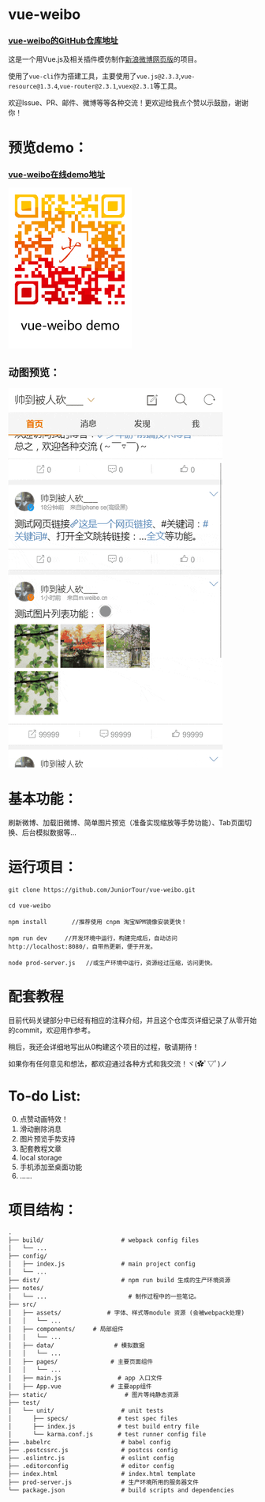 # vue-weibo

### [vue-weibo的GitHub仓库地址](https://github.com/JuniorTour/vue-weibo)

这是一个用Vue.js及相关插件模仿制作[新浪微博网页版](m.weibo.cn)的项目。

使用了`vue-cli`作为搭建工具，主要使用了`vue.js@2.3.3`,`vue-resource@1.3.4`,`vue-router@2.3.1`,`vuex@2.3.1`等工具。

欢迎Issue、PR、邮件、微博等等各种交流！更欢迎给我点个赞以示鼓励，谢谢你！

# 预览demo：

### [vue-weibo在线demo地址](http://juniortour.net:8080)
![vue-weibo在线地址二维码](./notes/vue-weibo-qr-cod.png)

## 动图预览：

![vue-weibo动图预览](./notes/vue-weibo-demonstration.gif)


# 基本功能：

刷新微博、加载旧微博、简单图片预览（准备实现缩放等手势功能）、Tab页面切换、后台模拟数据等...

# 运行项目：

``` nodejs
git clone https://github.com/JuniorTour/vue-weibo.git

cd vue-weibo

npm install       //推荐使用 cnpm 淘宝NPM镜像安装更快！

npm run dev     //开发环境中运行，构建完成后，自动访问http://localhost:8080/，自带热更新，便于开发。

node prod-server.js   //或生产环境中运行，资源经过压缩，访问更快。
```

# 配套教程

目前代码关键部分中已经有相应的注释介绍，并且这个仓库页详细记录了从零开始的commit，欢迎用作参考。

稍后，我还会详细地写出从0构建这个项目的过程，敬请期待！

如果你有任何意见和想法，都欢迎通过各种方式和我交流！ヾ(✿ﾟ▽ﾟ)ノ

# To-do List:

0. 点赞动画特效！
1. 滑动删除消息
2. 图片预览手势支持
3. 配套教程文章
4. local storage
5. 手机添加至桌面功能
4. ......

# 项目结构：

```
.
├── build/                      # webpack config files
│   └── ...
├── config/
│   ├── index.js                # main project config
│   └── ...
├── dist/                       # npm run build 生成的生产环境资源
├── notes/
│   └── ...                       # 制作过程中的一些笔记。
├── src/
│   ├── assets/             # 字体、样式等module 资源 (会被webpack处理)
│   │   └── ...
│   ├── components/     # 局部组件
│   │   └── ...
│   ├── data/                 # 模拟数据
│   │   └── ...
│   ├── pages/               # 主要页面组件
│   │   └── ...
│   ├── main.js                # app 入口文件
│   ├── App.vue              # 主要app组件
├── static/                      # 图片等纯静态资源
├── test/
│   └── unit/                   # unit tests
│      ├── specs/              # test spec files
│      ├── index.js            # test build entry file
│      └── karma.conf.js       # test runner config file
├── .babelrc                    # babel config
├── .postcssrc.js               # postcss config
├── .eslintrc.js                # eslint config
├── .editorconfig               # editor config
├── index.html                  # index.html template
├── prod-server.js              # 生产环境所用的服务器文件
└── package.json                # build scripts and dependencies
```

